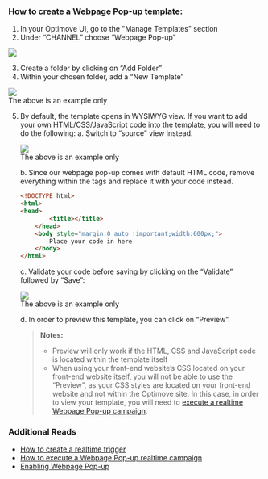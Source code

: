 ### How to create a Webpage Pop-up template:

1.	In your Optimove UI, go to the "Manage Templates" section
2.	Under “CHANNEL” choose “Webpage Pop-up”
 <p align="left"><img src="https://github.com/optimove-tech/Web-SDK-Integration-Guide/blob/master/Webpage%20Pop-ups/images/f1.png?raw=true"></p> 

3.	Create a folder by clicking on “Add Folder”
4.	Within your chosen folder, add a “New Template”
<p align="left"><img src="https://github.com/optimove-tech/Web-SDK-Integration-Guide/blob/master/Webpage%20Pop-ups/images/f2.png?raw=true"><br/>The above is an example only</p>
 
5.	By default, the template opens in WYSIWYG view. If you want to add your own HTML/CSS/JavaScript code into the template, you will need to do the following:
	a.	Switch to “source” view instead.
	<p align="left"><img src="https://github.com/optimove-tech/Web-SDK-Integration-Guide/blob/master/Webpage%20Pop-ups/images/f3.png?raw=true"><br/>The above is an example only</p>
 
	b.	Since our webpage pop-up comes with default HTML code, remove everything within the <bod></body> tags and replace it with your code instead.
	```html
	<!DOCTYPE html>
	<html>
	<head>
			<title></title>
		</head>
		<body style="margin:0 auto !important;width:600px;">
			Place your code in here
		</body>
	</html>
	```

	c.	Validate your code before saving by clicking on the “Validate” followed by “Save”:
	<p align="left"><img src="https://github.com/optimove-tech/Web-SDK-Integration-Guide/blob/master/Webpage%20Pop-ups/images/f4.png?raw=true"><br/>The above is an example only</p>
 
	d.	In order to preview this template, you can click on “Preview”.
	>**Notes:**
	>  - Preview will only work if the HTML, CSS and JavaScript code is located within the template itself 
	>  - When using your front-end website’s CSS located on your front-end website itself, you will not be able to use the “Preview”, as your CSS styles are located on your front-end website and not within the Optimove site. In this case, in order to view your template, you will need to [execute a realtime Webpage Pop-up campaign](https://docs.optimove.com/track-and-trigger/#Webpage). 
	>  	


### Additional Reads

 - [How to create a realtime trigger](https://github.com/optimove-tech/Web-SDK-Integration-Guide/blob/master/Webpage%20Pop-ups/create-trigger-in-Optimove-site.md)
 - [How to execute a Webpage Pop-up realtime campaign](https://docs.optimove.com/track-and-trigger/#Webpage)
 - [Enabling Webpage Pop-up](https://github.com/optimove-tech/Web-SDK-Integration-Guide/tree/master/Webpage%20Pop-ups)

 
